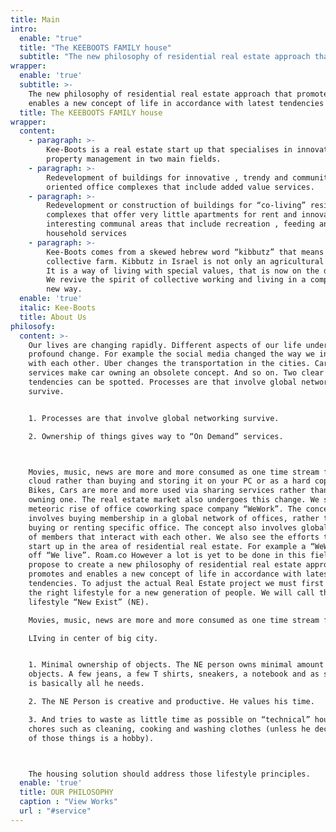 ```yaml
---
title: Main
intro:
  enable: "true"
  title: "The KEEBOOTS FAMILY house"
  subtitle: "The new philosophy of residential real estate approach that promotes and enables a new concept of life in accordance with latest tendencies"
wrapper:
  enable: 'true'
  subtitle: >-
    The new philosophy of residential real estate approach that promotes and
    enables a new concept of life in accordance with latest tendencies
  title: The KEEBOOTS FAMILY house
wrapper:
  content:
    - paragraph: >-
        Kee-Boots is a real estate start up that specialises in innovative
        property management in two main fields.
    - paragraph: >-
        Redevelopment of buildings for innovative , trendy and community
        oriented office complexes that include added value services.
    - paragraph: >-
        Redevelopment or construction of buildings for “co-living” residential
        complexes that offer very little apartments for rent and innovative and
        interesting communal areas that include recreation , feeding and
        household services
    - paragraph: >-
        Kee-Boots comes from a skewed hebrew word “kibbutz” that means
        collective farm. Kibbutz in Israel is not only an agricultural village.
        It is a way of living with special values, that is now on the decline .
        We revive the spirit of collective working and living in a completely
        new way.
  enable: 'true'
  italic: Kee-Boots
  title: About Us
philosofy:
  content: >-
    Our lives are changing rapidly. Different aspects of our life undergo
    profound change. For example the social media changed the way we interact
    with each other. Uber changes the transportation in the cities. Car sharing
    services make car owning an obsolete concept. And so on. Two clear
    tendencies can be spotted. Processes are that involve global networking
    survive.


    1. Processes are that involve global networking survive.

    2. Ownership of things gives way to “On Demand” services.



    Movies, music, news are more and more consumed as one time stream from the
    cloud rather than buying and storing it on your PC or as a hard copy. Also
    Bikes, Cars are more and more used via sharing services rather than by
    owning one. The real estate market also undergoes this change. We see the
    meteoric rise of office coworking space company “WeWork”. The concept
    involves buying membership in a global network of offices, rather than
    buying or renting specific office. The concept also involves global network
    of members that interact with each other. We also see the efforts to make a
    start up in the area of residential real estate. For example a “WeWork” spin
    off “We live”. Roam.co However a lot is yet to be done in this field. We
    propose to create a new philosophy of residential real estate approach that
    promotes and enables a new concept of life in accordance with latest
    tendencies. To adjust the actual Real Estate project we must first define
    the right lifestyle for a new generation of people. We will call this new
    lifestyle “New Exist” (NE).

    Movies, music, news are more and more consumed as one time stream from the cloud rather than buying and storing it on your PC or as a hard copy. Also Bikes, Cars are more and more used via sharing services rather than by owning one. The real estate market also undergoes this change. We see the meteoric rise of office coworking space company “WeWork”. The concept involves buying membership in a global network of offices, rather than buying or renting specific office. The concept also involves global network of members that interact with each other. We also see the efforts to make a start up in the area of residential real estate. For example a “WeWork” spin off “We live”. Roam.co However a lot is yet to be done in this field. We propose to create a new philosophy of residential real estate approach that promotes and enables a new concept of life in accordance with latest tendencies. To adjust the actual Real Estate project we must first define the right lifestyle for a new generation of people. We will call this new lifestyle “New Exist” (NE).

    LIving in center of big city.


    1. Minimal ownership of objects. The NE person owns minimal amount of
    objects. A few jeans, a few T shirts, sneakers, a notebook and as smartphone
    is basically all he needs.

    2. The NE Person is creative and productive. He values his time.

    3. And tries to waste as little time as possible on “technical” household
    chores such as cleaning, cooking and washing clothes (unless he decides one
    of those things is a hobby).



    The housing solution should address those lifestyle principles.
  enable: 'true'
  title: OUR PHILOSOPHY
  caption : "View Works"
  url : "#service"
---
```

